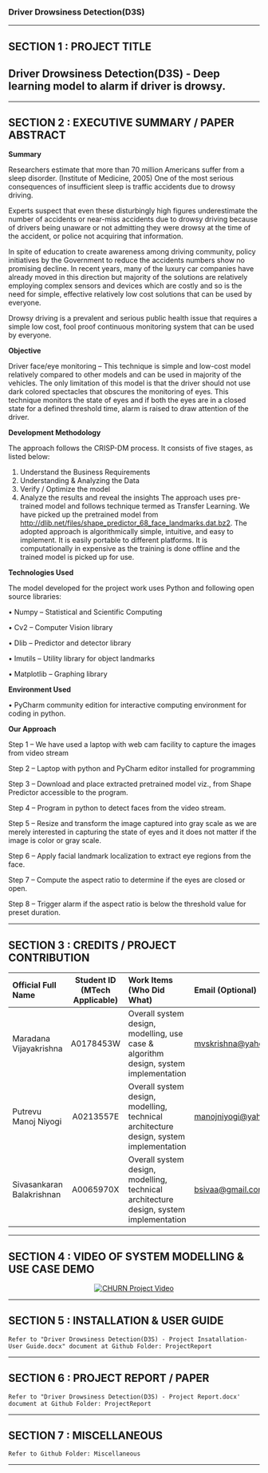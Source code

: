 ﻿### Driver Drowsiness Detection(D3S)

---

## SECTION 1 : PROJECT TITLE
## Driver Drowsiness Detection(D3S)  - Deep learning model to alarm if driver is drowsy.

---

## SECTION 2 : EXECUTIVE SUMMARY / PAPER ABSTRACT

**Summary**

Researchers estimate that more than 70 million Americans suffer from a sleep disorder. (Institute of Medicine, 2005) One of the most serious consequences of insufficient sleep is traffic accidents due to drowsy driving.

Experts suspect that even these disturbingly high figures underestimate the number of accidents or near-miss accidents due to drowsy driving because of drivers being unaware or not admitting they were drowsy at the time of the accident, or police not acquiring that information.

In spite of education to create awareness among driving community, policy initiatives by the Government to reduce the accidents numbers show no promising decline. In recent years, many of the luxury car companies have already moved in this direction but majority of the solutions are relatively employing complex sensors and devices which are costly and so is the need for simple, effective relatively low cost solutions that can be used by everyone.

Drowsy driving is a prevalent and serious public health issue that requires a simple low cost, fool proof continuous monitoring system that can be used by everyone.

**Objective**

Driver face/eye monitoring – This technique is simple and low-cost model relatively compared to other models and can be used in majority of the vehicles. The only limitation of this model is that the driver should not use dark colored spectacles that obscures the monitoring of eyes. 
This technique monitors the state of eyes and if both the eyes are in a closed state for a defined threshold time, alarm is raised to draw attention of the driver.


**Development Methodology**

The approach follows the CRISP-DM process. It consists of five stages, as listed below:
1)	Understand the Business Requirements
2)	Understanding & Analyzing the Data
3)	Verify / Optimize the model
4)	Analyze the results and reveal the insights
The approach uses pre-trained model and follows technique termed as Transfer Learning. We have picked up the pretrained model from http://dlib.net/files/shape_predictor_68_face_landmarks.dat.bz2. 
The adopted approach is algorithmically simple, intuitive, and easy to implement. It is easily portable to different platforms. It is computationally in expensive as the training is done offline and the trained model is picked up for use.

**Technologies Used**

The model developed for the project work uses Python and following open source libraries:

•	Numpy – Statistical and Scientific Computing

•	Cv2 – Computer Vision library

•	Dlib – Predictor and detector library

•	Imutils – Utility library for object landmarks

•	Matplotlib – Graphing library

**Environment Used**

•	PyCharm community edition for interactive computing environment for coding in python.


**Our Approach**

Step 1 – We have used a laptop with web cam facility to capture the images from video stream

Step 2 – Laptop with python and PyCharm editor installed for programming

Step 3 – Download and place extracted pretrained model viz., from Shape Predictor accessible to the program.

Step 4 – Program in python to detect faces from the video stream.

Step 5 – Resize and transform the image captured into gray scale as we are merely interested in capturing the state of eyes and it does not matter if the image is color or gray scale.

Step 6 – Apply facial landmark localization to extract eye regions from the face.

Step 7 – Compute the aspect ratio to determine if the eyes are closed or open.

Step 8 – Trigger alarm if the aspect ratio is below the threshold value for preset duration.

---

## SECTION 3 : CREDITS / PROJECT CONTRIBUTION

| Official Full Name  | Student ID (MTech Applicable)  | Work Items (Who Did What) | Email (Optional) |
| :------------ |:---------------:| :-----| :-----|
| Maradana Vijayakrishna | A0178453W |Overall system design, modelling, use case & algorithm design, system implementation | mvskrishna@yahoo.com |
| Putrevu Manoj Niyogi | A0213557E |Overall system design, modelling, technical architecture design, system implementation | manojniyogi@yahoo.com |
| Sivasankaran Balakrishnan | A0065970X |Overall system design, modelling, technical architecture design, system implementation | bsivaa@gmail.com |

---

## SECTION 4 : VIDEO OF SYSTEM MODELLING & USE CASE DEMO
<div align="center">
  <a href="https://youtu.be/LX3SzWYeCGo">
    <img src="http://i3.ytimg.com/vi/LX3SzWYeCGo/hqdefault.jpg" alt="CHURN Project Video">
  </a>
</div>

---

## SECTION 5 : INSTALLATION & USER GUIDE

`Refer to "Driver Drowsiness Detection(D3S) - Project Insatallation-User Guide.docx" document at Github Folder: ProjectReport`

---

## SECTION 6 : PROJECT REPORT / PAPER

`Refer to "Driver Drowsiness Detection(D3S) - Project Report.docx' document at Github Folder: ProjectReport`

---

## SECTION 7 : MISCELLANEOUS

`Refer to Github Folder: Miscellaneous`

---

